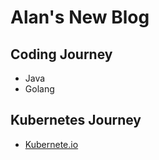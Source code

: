 # Alan's New Blog

## Coding Journey
* Java
* Golang

## Kubernetes Journey
* [Kubernete.io](https://kubernetes.io/)

